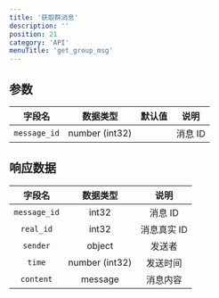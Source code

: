 ```yaml
---
title: '获取群消息'
description: ''
position: 21
category: 'API'
menuTitle: 'get_group_msg'
---
```


## 参数

| 字段名 | 数据类型 | 默认值 | 说明 |
| :---: | :---: | :---: | :---: |
| `message_id` | number (int32) | | 消息 ID |

## 响应数据

| 字段名 | 数据类型 | 说明 |
| :---: | :---: | :---: |
| `message_id` | int32 | 消息 ID |
| `real_id` | int32 | 消息真实 ID |
| `sender` | object | 发送者 |
| `time` | number (int32) | 发送时间 |
| `content` | message | 消息内容 |

